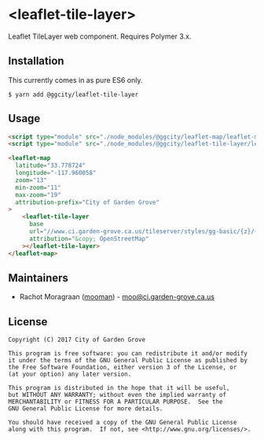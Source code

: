 \<leaflet-tile-layer\>
========================

Leaflet TileLayer web component. Requires Polymer 3.x.

Installation
------------

This currently comes in as pure ES6 only.

    $ yarn add @ggcity/leaflet-tile-layer

Usage
-----

```html
<script type="module" src="./node_modules/@ggcity/leaflet-map/leaflet-map.js"></script>
<script type="module" src="./node_modules/@ggcity/leaflet-tile-layer/leaflet-tile-layer.js"></script>

<leaflet-map
  latitude="33.778724"
  longitude="-117.960058"
  zoom="13"
  min-zoom="11"
  max-zoom="19"
  attribution-prefix="City of Garden Grove"
>
    <leaflet-tile-layer
      base
      url="//www.ci.garden-grove.ca.us/tileserver/styles/gg-basic/{z}/{x}/{y}.png"
      attribution="&copy; OpenStreetMap"
    ></leaflet-tile-layer>
</leaflet-map>
```

Maintainers
-----------

* Rachot Moragraan ([mooman](https://github.com/mooman)) - moo@ci.garden-grove.ca.us

License
-------

    Copyright (C) 2017 City of Garden Grove

    This program is free software: you can redistribute it and/or modify
    it under the terms of the GNU General Public License as published by
    the Free Software Foundation, either version 3 of the License, or
    (at your option) any later version.

    This program is distributed in the hope that it will be useful,
    but WITHOUT ANY WARRANTY; without even the implied warranty of
    MERCHANTABILITY or FITNESS FOR A PARTICULAR PURPOSE.  See the
    GNU General Public License for more details.

    You should have received a copy of the GNU General Public License
    along with this program.  If not, see <http://www.gnu.org/licenses/>.